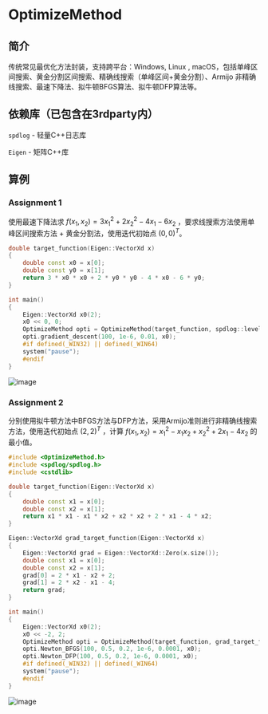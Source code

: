 # OptimizeMethod

## 简介
传统常见最优化方法封装，支持跨平台：Windows, Linux , macOS，包括单峰区间搜索、黄金分割区间搜索、精确线搜索（单峰区间+黄金分割）、Armijo 非精确线搜索、最速下降法、拟牛顿BFGS算法、拟牛顿DFP算法等。

## 依赖库（已包含在3rdparty内）

`spdlog` - 轻量C++日志库

`Eigen` - 矩阵C++库

## 算例
### Assignment 1
使用最速下降法求 $f(x_1, x_2) = 3 x_1^2 + 2x_2^2 - 4 x_1 - 6x_2$ ，要求线搜索方法使用单峰区间搜索方法 + 黄金分割法，使用迭代初始点 $(0,0)^T$。

```C++
double target_function(Eigen::VectorXd x)
{
    double const x0 = x[0];
    double const y0 = x[1];
    return 3 * x0 * x0 + 2 * y0 * y0 - 4 * x0 - 6 * y0;
}

int main()
{
    Eigen::VectorXd x0(2);
    x0 << 0, 0;
    OptimizeMethod opti = OptimizeMethod(target_function, spdlog::level::debug);
    opti.gradient_descent(100, 1e-6, 0.01, x0);
    #if defined(_WIN32) || defined(_WIN64)
    system("pause");
    #endif
}
```

![image](https://github.com/Lovely-XPP/OptimizeMethod/assets/66028151/f1a32c6d-250a-4d83-9b16-f6b577eca6ff)


### Assignment 2
分别使用拟牛顿方法中BFGS方法与DFP方法，采用Armijo准则进行非精确线搜索方法，使用迭代初始点 $(2,2)^T$ ，计算 $f(x_1, x_2) = x_1^2 - x_1 x_2 + x_2^2 + 2x_1 - 4x_2$ 的最小值。

```C++
#include <OptimizeMethod.h>
#include <spdlog/spdlog.h>
#include <cstdlib>

double target_function(Eigen::VectorXd x)
{
    double const x1 = x[0];
    double const x2 = x[1];
    return x1 * x1 - x1 * x2 + x2 * x2 + 2 * x1 - 4 * x2;
}

Eigen::VectorXd grad_target_function(Eigen::VectorXd x)
{
    Eigen::VectorXd grad = Eigen::VectorXd::Zero(x.size());
    double const x1 = x[0];
    double const x2 = x[1];
    grad[0] = 2 * x1 - x2 + 2;
    grad[1] = 2 * x2 - x1 - 4;
    return grad;
}

int main()
{
    Eigen::VectorXd x0(2);
    x0 << -2, 2;
    OptimizeMethod opti = OptimizeMethod(target_function, grad_target_function, spdlog::level::debug);
    opti.Newton_BFGS(100, 0.5, 0.2, 1e-6, 0.0001, x0);
    opti.Newton_DFP(100, 0.5, 0.2, 1e-6, 0.0001, x0);
    #if defined(_WIN32) || defined(_WIN64)
    system("pause");
    #endif
}

```
![image](https://github.com/Lovely-XPP/OptimizeMethod/assets/66028151/27919044-1ca7-4c00-991a-3f41f3dbe9e1)

